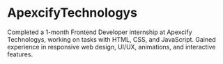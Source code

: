 # ApexcifyTechnologys
Completed a 1-month Frontend Developer internship at Apexcify Technologys, working on tasks with HTML, CSS, and JavaScript. Gained experience in responsive web design, UI/UX, animations, and interactive features.
